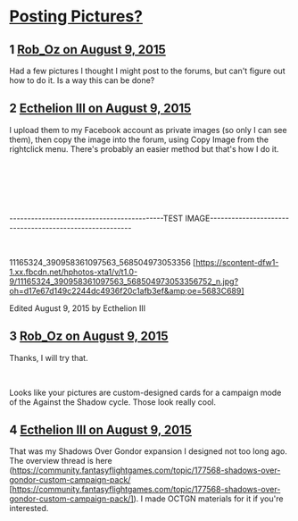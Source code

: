 # [Posting Pictures?](https://community.fantasyflightgames.com/topic/184629-posting-pictures/)

## 1 [Rob_Oz on August 9, 2015](https://community.fantasyflightgames.com/topic/184629-posting-pictures/?do=findComment&comment=1727878)

Had a few pictures I thought I might post to the forums, but can't figure out how to do it. Is a way this can be done?

## 2 [Ecthelion III on August 9, 2015](https://community.fantasyflightgames.com/topic/184629-posting-pictures/?do=findComment&comment=1727889)

I upload them to my Facebook account as private images (so only I can see them), then copy the image into the forum, using Copy Image from the rightclick menu. There's probably an easier method but that's how I do it.

 

 

 

-------------------------------------------TEST IMAGE--------------------------------------------------------

 

11165324_390958361097563_568504973053356 [https://scontent-dfw1-1.xx.fbcdn.net/hphotos-xta1/v/t1.0-9/11165324_390958361097563_568504973053356752_n.jpg?oh=d17e67d149c2244dc4936f20c1afb3ef&amp;oe=5683C689]

Edited August 9, 2015 by Ecthelion III

## 3 [Rob_Oz on August 9, 2015](https://community.fantasyflightgames.com/topic/184629-posting-pictures/?do=findComment&comment=1727906)

Thanks, I will try that.

 

Looks like your pictures are custom-designed cards for a campaign mode of the Against the Shadow cycle. Those look really cool.

## 4 [Ecthelion III on August 9, 2015](https://community.fantasyflightgames.com/topic/184629-posting-pictures/?do=findComment&comment=1728064)

That was my Shadows Over Gondor expansion I designed not too long ago. The overview thread is here (https://community.fantasyflightgames.com/topic/177568-shadows-over-gondor-custom-campaign-pack/ [https://community.fantasyflightgames.com/topic/177568-shadows-over-gondor-custom-campaign-pack/]). I made OCTGN materials for it if you're interested.

